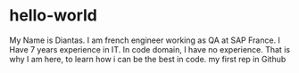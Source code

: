 # hello-world
My Name is Diantas. I am french engineer working as QA at SAP France. I Have 7 years experience in IT. In code domain, I have no experience. That is why I am here, to learn how i can be the best in code. 
my first rep in Github
